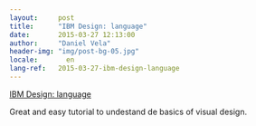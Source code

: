 ```yaml
---
layout:     post
title:      "IBM Design: language"
date:       2015-03-27 12:13:00
author:     "Daniel Vela"
header-img: "img/post-bg-05.jpg"
locale:       en
lang-ref:   2015-03-27-ibm-design-language
---
```



[IBM Design: language](http://www.ibm.com/design/language.shtml)

Great and easy tutorial to undestand de basics of visual design.
